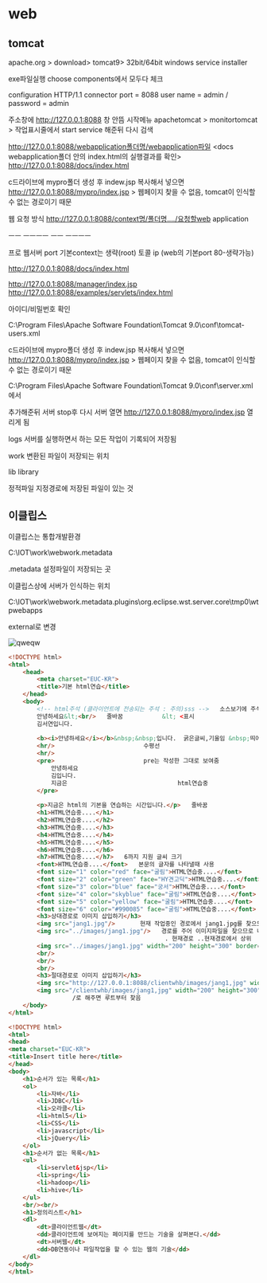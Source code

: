 # web

## tomcat

apache.org > download> tomcat9> 32bit/64bit windows service installer


exe파일실행 
choose components에서 모두다 체크

configuration
HTTP/1.1 connector port = 8088
user name = admin / password  = admin




주소창에
http://127.0.0.1:8088 창 안뜸
시작메뉴 apachetomcat > monitortomcat > 작업표시줄에서 start service
해준뒤 다시 검색

http://127.0.0.1:8088/webapplication폴더명/webapplication파일
<docs webapplication폴더 안의 index.html의 실행결과를 확인>
http://127.0.0.1:8088/docs/index.html

c드라이브에 mypro폴더 생성 후 indew.jsp 복사해서 넣으면
http://127.0.0.1:8088/mypro/index.jsp > 웹페이지 찾을 수 없음, tomcat이 인식할 수 없는 경로이기 때문



웹 요청 방식
http://127.0.0.1:8088/context명/폴더명..../요청할web application

ㅡㅡ    ㅡㅡㅡㅡ  ㅡㅡ  ㅡㅡㅡㅡ

프로     웹서버     port    기본context는 생략(root)
토콜       ip           (web의
                              기본port 80-생략가능)

http://127.0.0.1:8088/docs/index.html

http://127.0.0.1:8088/manager/index.jsp
http://127.0.0.1:8088/examples/servlets/index.html

아이디/비밀번호 확인

C:\Program Files\Apache Software Foundation\Tomcat 9.0\conf\tomcat-users.xml





c드라이브에 mypro폴더 생성 후 indew.jsp 복사해서 넣으면
http://127.0.0.1:8088/mypro/index.jsp > 웹페이지 찾을 수 없음, tomcat이 인식할 수 없는 경로이기 때문

C:\Program Files\Apache Software Foundation\Tomcat 9.0\conf\server.xml 에서

<Context docBase="c:\mypro" path="/mypro" reloadable="true" debug="0"/>

추가해준뒤 서버 stop후 다시 서버 열면 http://127.0.0.1:8088/mypro/index.jsp 열리게 됨

logs 서버를 실행하면서 하는 모든 작업이 기록되어 저장됨

work 변환된 파일이 저장되는 위치

lib library



정적파일 지정경로에 저장된 파일이 있는 것



## 이클립스

이클립스는 통합개발환경



C:\IOT\work\webwork\.metadata

.metadata 설정파일이 저장되는 곳

이클립스상에 서버가 인식하는 위치

C:\IOT\work\webwork\.metadata\.plugins\org.eclipse.wst.server.core\tmp0\wtpwebapps



external로 변경

![qweqw](C:\Users\student\Desktop\qweqw.PNG)



```html
<!DOCTYPE html>
<html>
	<head>
		<meta charset="EUC-KR">
		<title>기본 html연습</title>
	</head>
	<body>
		<!-- html주석 (클라이언트에 전송되는 주석 : 주의)sss -->   소스보기에 주석이 뜸
		안녕하세요&lt;<br/>   줄바꿈           &lt; <표시
		김서연입니다.
        
        <b><i>안녕하세요</i></b>&nbsp;&nbsp;입니다.  굵은글씨,기울임 &nbsp;띄어쓰기2번쓰면2번
		<hr/>                         수평선
		<hr/>
		<pre>                         pre는 작성한 그대로 보여줌
			안녕하세요
			김입니다.
			지금은                               html연습중
		</pre>
        
		<p>지금은 html의 기본을 연습하는 시간입니다.</p>   줄바꿈
		<h1>HTML연습중....</h1>
		<h2>HTML연습중....</h2>
		<h3>HTML연습중....</h3>
		<h4>HTML연습중....</h4>
		<h5>HTML연습중....</h5>
		<h6>HTML연습중....</h6>
		<h7>HTML연습중....</h7>   6까지 지원 글씨 크기
		<font>HTML연습중....</font>   본문의 글자를 나타낼때 사용
        <font size="1" color="red" face="굴림">HTML연습중....</font>
		<font size="2" color="green" face="HY견고딕">HTML연습중....</font>
		<font size="3" color="blue" face="궁서">HTML연습중....</font>
		<font size="4" color="skyblue" face="굴림">HTML연습중....</font>
		<font size="5" color="yellow" face="굴림">HTML연습중....</font>
		<font size="6" color="#990085" face="굴림">HTML연습중....</font>
        <h3>상대경로로 이미지 삽입하기</h3>
		<img src="jang1.jpg"/>       현재 작업중인 경로에서 jang1.jpg를 찾으므로 안나옴
        <img src="../images/jang1.jpg"/>   경로를 주어 이미지파일을 찾으므로 나옴
        									. 현재경로 ..현재경로에서 상위
        <img src="../images/jang1.jpg" width="200" height="300" border="1" alt="멋진"/>
		<br/>
		<br/>
		<br/>
		<h3>절대경로로 이미지 삽입하기</h3>
		<img src="http://127.0.0.1:8088/clientwhb/images/jang1,jpg" width="200" height="300" >
		<img src="/clientwhb/images/jang1,jpg" width="200" height="300" >
                  /로 해주면 루트부터 찾음
	</body>
</html>
```



```html
<!DOCTYPE html>
<html>
<head>
<meta charset="EUC-KR">
<title>Insert title here</title>
</head>
<body>
	<h1>순서가 있는 목록</h1>
	<ol>
		<li>자바</li>
		<li>JDBC</li>
		<li>오라클</li>
		<li>html5</li>
		<li>CSS</li>
		<li>javascript</li>
		<li>jQuery</li>
	</ol>
	<h1>순서가 없는 목록</h1>
	<ul>
		<li>servlet&jsp</li>
		<li>spring</li>
		<li>hadoop</li>
		<li>hive</li>
	</ul>
	<br/><br/>
	<h1>정의리스트</h1>
	<dl>
		<dt>클라이언트웹</dt>
		<dd>클라이언트에 보여지는 페이지를 만드는 기술을 살펴본다.</dd>
		<dt>서버웹</dt>
		<dd>DB연동이나 파일작업을 할 수 있는 웹의 기술</dd>
	</dl>
</body>
</html>
```

